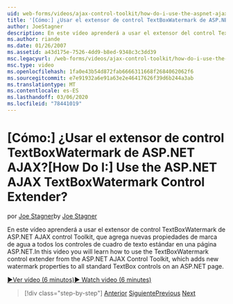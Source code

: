```yaml
---
uid: web-forms/videos/ajax-control-toolkit/how-do-i-use-the-aspnet-ajax-textboxwatermark-control-extender
title: '[Cómo:] ¿Usar el extensor de control TextBoxWatermark de ASP.NET AJAX? | Microsoft Docs'
author: JoeStagner
description: En este vídeo aprenderá a usar el extensor del control TextBoxWatermark desde el kit de herramientas de control de AJAX de ASP.NET, que agrega nuevas propiedades de marca de agua a...
ms.author: riande
ms.date: 01/26/2007
ms.assetid: a43d175e-7526-4dd9-b8ed-9348c3c3dd39
msc.legacyurl: /web-forms/videos/ajax-control-toolkit/how-do-i-use-the-aspnet-ajax-textboxwatermark-control-extender
msc.type: video
ms.openlocfilehash: 1fa0e43b54d872fab6666311668f2684062062f6
ms.sourcegitcommit: e7e91932a6e91a63e2e46417626f39d6b244a3ab
ms.translationtype: MT
ms.contentlocale: es-ES
ms.lasthandoff: 03/06/2020
ms.locfileid: "78441019"
---
```

# <a name="how-do-i-use-the-aspnet-ajax-textboxwatermark-control-extender"></a><span data-ttu-id="0441a-104">[Cómo:] ¿Usar el extensor de control TextBoxWatermark de ASP.NET AJAX?</span><span class="sxs-lookup"><span data-stu-id="0441a-104">[How Do I:] Use the ASP.NET AJAX TextBoxWatermark Control Extender?</span></span>

<span data-ttu-id="0441a-105">por [Joe Stagner](https://github.com/JoeStagner)</span><span class="sxs-lookup"><span data-stu-id="0441a-105">by [Joe Stagner](https://github.com/JoeStagner)</span></span>

<span data-ttu-id="0441a-106">En este vídeo aprenderá a usar el extensor de control TextBoxWatermark de ASP.NET AJAX control Toolkit, que agrega nuevas propiedades de marca de agua a todos los controles de cuadro de texto estándar en una página ASP.NET.</span><span class="sxs-lookup"><span data-stu-id="0441a-106">In this video you will learn how to use the TextBoxWatermark control extender from the ASP.NET AJAX Control Toolkit, which adds new watermark properties to all standard TextBox controls on an ASP.NET page.</span></span>

[<span data-ttu-id="0441a-107">&#9654;Ver vídeo (6 minutos)</span><span class="sxs-lookup"><span data-stu-id="0441a-107">&#9654; Watch video (6 minutes)</span></span>](https://channel9.msdn.com/Blogs/ASP-NET-Site-Videos/how-do-i-use-the-aspnet-ajax-textboxwatermark-control-extender)

> [!div class="step-by-step"]
> <span data-ttu-id="0441a-108">[Anterior](how-do-i-use-the-aspnet-ajax-cascadingdropdown-control-extender.md)
> [Siguiente](how-do-i-use-the-aspnet-ajax-popup-control-extender.md)</span><span class="sxs-lookup"><span data-stu-id="0441a-108">[Previous](how-do-i-use-the-aspnet-ajax-cascadingdropdown-control-extender.md)
[Next](how-do-i-use-the-aspnet-ajax-popup-control-extender.md)</span></span>
